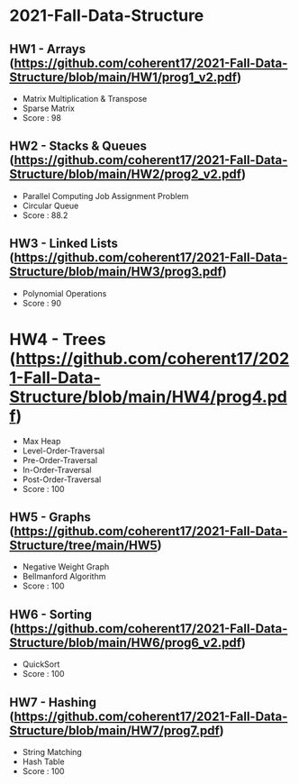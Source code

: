 # 2021-Fall-Data-Structure

## HW1 - Arrays (https://github.com/coherent17/2021-Fall-Data-Structure/blob/main/HW1/prog1_v2.pdf)
*	Matrix Multiplication & Transpose
*	Sparse Matrix
*	Score : 98

## HW2 - Stacks & Queues (https://github.com/coherent17/2021-Fall-Data-Structure/blob/main/HW2/prog2_v2.pdf)
*	Parallel Computing Job Assignment Problem
*	Circular Queue
*	Score : 88.2

## HW3 - Linked Lists (https://github.com/coherent17/2021-Fall-Data-Structure/blob/main/HW3/prog3.pdf)
*	Polynomial Operations
*	Score : 90

# HW4 - Trees (https://github.com/coherent17/2021-Fall-Data-Structure/blob/main/HW4/prog4.pdf)
*	Max Heap
*	Level-Order-Traversal
*	Pre-Order-Traversal
*	In-Order-Traversal
*	Post-Order-Traversal
*	Score : 100

## HW5 - Graphs (https://github.com/coherent17/2021-Fall-Data-Structure/tree/main/HW5)
*	Negative Weight Graph
*	Bellmanford Algorithm
*	Score : 100

## HW6 - Sorting (https://github.com/coherent17/2021-Fall-Data-Structure/blob/main/HW6/prog6_v2.pdf)
*	QuickSort
*	Score : 100

## HW7 - Hashing (https://github.com/coherent17/2021-Fall-Data-Structure/blob/main/HW7/prog7.pdf)
*	String Matching
*	Hash Table
*	Score : 100
